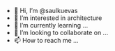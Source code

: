 - 👋 Hi, I’m @saulkuevas
- 👀 I’m interested in architecture
- 🌱 I’m currently learning ...
- 💞️ I’m looking to collaborate on ...
- 📫 How to reach me ...

<!---
saulkuevas/saulkuevas is a ✨ special ✨ repository because its `README.md` (this file) appears on your GitHub profile.
You can click the Preview link to take a look at your changes.
--->
